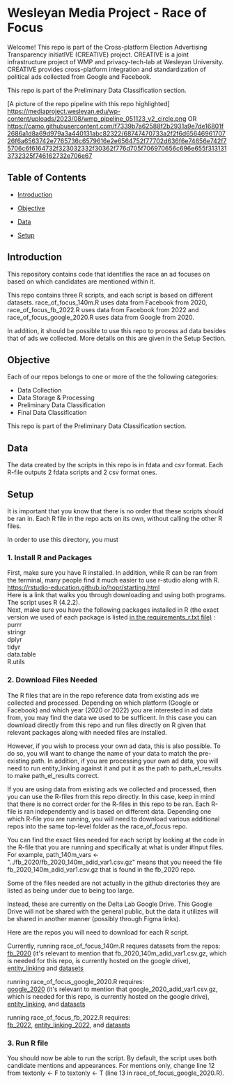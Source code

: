 # Wesleyan Media Project - Race of Focus 

Welcome! This repo is part of the Cross-platform Election Advertising Transparency initiatIVE (CREATIVE) project. CREATIVE is a joint infrastructure project of WMP and privacy-tech-lab at Wesleyan University. CREATIVE provides cross-platform integration and standardization of political ads collected from Google and Facebook.

This repo is part of the Preliminary Data Classification section.

[A picture of the repo pipeline with this repo highlighted] https://mediaproject.wesleyan.edu/wp-content/uploads/2023/08/wmp_pipeline_051123_v2_circle.png OR
https://camo.githubusercontent.com/f7339b7a62588f2b2931a9e7de16801f2686a1d8a69d979a3a440131abc82322/68747470733a2f2f6d6564696170726f6a6563742e7765736c6579616e2e6564752f77702d636f6e74656e742f75706c6f6164732f323032332f30362f776d705f706970656c696e655f3131313732325f746162732e706e67 


## Table of Contents

- [Introduction](#introduction)

- [Objective](#objective)

- [Data](#data)

- [Setup](#setup)

## Introduction
This repository contains code that identifies the race an ad focuses on based on which candidates are mentioned within it.

This repo contains three R scripts, and each script is based on different datasets. 
race_of_focus_140m.R uses data from Facebook from 2020, race_of_focus_fb_2022.R uses data from Facebook from 2022 and race_of_focus_google_2020.R uses data from Google from 2020.

In addition, it should be possible to use this repo to process ad data besides that of ads we collected. 
More details on this are given in the Setup Section. 

## Objective

Each of our repos belongs to one or more of the the following categories:
- Data Collection
- Data Storage & Processing
- Preliminary Data Classification
- Final Data Classification

This repo is part of the Preliminary Data Classification section.


## Data

The data created by the scripts in this repo is in fdata and csv format. Each R-file outputs 2 fdata scripts and 2 csv format ones. 


## Setup
It is important that you know that there is no order that these scripts should be ran in. Each R file in the repo
acts on its own, without calling the other R files. 

In order to use this directory, you must
### 1. Install R and Packages
First, make sure you have R installed. In addition, while R can be ran from the terminal, many people find it much easier to use r-studio along with R.  <br>
https://rstudio-education.github.io/hopr/starting.html
<br>
Here is a link that walks you through downloading and using both programs. <br>
The script uses R (4.2.2).
<br>
Next, make sure you have the following packages installed in R (the exact version we used of each package is listed [in the requirements_r.txt file)](https://github.com/Wesleyan-Media-Project/race_of_focus/blob/main/requirements_r.txt) : <br>
purrr <br>
stringr <br>
dplyr <br>
tidyr <br> 
data.table <br>
R.utils <br>


### 2. Download Files Needed 
The R files that are in the repo reference data from existing ads we collected and processed. Depending on which platform (Google or Facebook) and which year (2020 or 2022)
you are interested in ad data from, you may find the data we used to be sufficent. In this case you can download directly from this repo and run files directly on R given that relevant packages along with needed files are installed.

However, if you wish to process your own ad data, this is also possible. To do so, you will want to change the name of your data to match the pre-existing path. In addition, if you are processing your own ad data, you will need to run entity_linking against it and put it as the path to path_el_results to make path_el_results correct. 

If you are using data from existing ads we collected and processed, then you can use the R-files from this repo directly. In this case, keep in mind that there is no correct order for the R-files in this repo to be ran. Each R-file is ran independently and is based on different data. Depending one which R-file you are running, you will need to download various additional repos into the same top-level folder as the race_of_focus repo. 

You can find the exact files needed for each script by looking at the code in the R-file that you are running and specifically at what is under #Input files. For example, path_140m_vars <- "../fb_2020/fb_2020_140m_adid_var1.csv.gz"
means that you neeed the file fb_2020_140m_adid_var1.csv.gz that is found in the fb_2020 repo.

Some of the files needed are not actually in the github directories they are listed as being under due to being too large.

Instead, these are currently on the Delta Lab Google Drive. This Google Drive will not be shared with the general public, but the data it utilizes will be shared in another manner (possibly through Figma links).

Here are the repos you will need to download for each R script. 

Currently, 
running race_of_focus_140m.R requres datasets from the repos: <br>
[fb_2020](https://github.com/Wesleyan-Media-Project/fb_2020)
(it's relevant to mention that fb_2020_140m_adid_var1.csv.gz, which is needed for this repo, is currently hosted on the google drive), [entity_linking](https://github.com/Wesleyan-Media-Project/entity_linking) and [datasets](https://github.com/Wesleyan-Media-Project/datasets)

running race_of_focus_google_2020.R requires: <br>
[google_2020](https://github.com/Wesleyan-Media-Project/google_2020) (it's relevant to mention that google_2020_adid_var1.csv.gz, which is needed for this repo, is currently hosted on the google drive), [entity_linking](https://github.com/Wesleyan-Media-Project/entity_linking), and [datasets](https://github.com/Wesleyan-Media-Project/datasets) 

running race_of_focus_fb_2022.R requires: <br>
[fb_2022](https://github.com/Wesleyan-Media-Project/fb_2022), [entity_linking_2022](https://github.com/Wesleyan-Media-Project/entity_linking_2022), and [datasets](https://github.com/Wesleyan-Media-Project/datasets) 


### 3. Run R file 
You should now be able to run the script. By default, the script uses both candidate mentions and appearances. For mentions only, change line 12 from textonly <- F to textonly <- T (line 13 in race_of_focus_google_2020.R).
